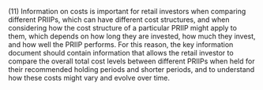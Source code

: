 (11) Information on costs is important for retail investors when comparing different PRIIPs, which can have different cost structures, and when considering how the cost structure of a particular PRIIP might apply to them, which depends on how long they are invested, how much they invest, and how well the PRIIP performs. For this reason, the key information document should contain information that allows the retail investor to compare the overall total cost levels between different PRIIPs when held for their recommended holding periods and shorter periods, and to understand how these costs might vary and evolve over time.